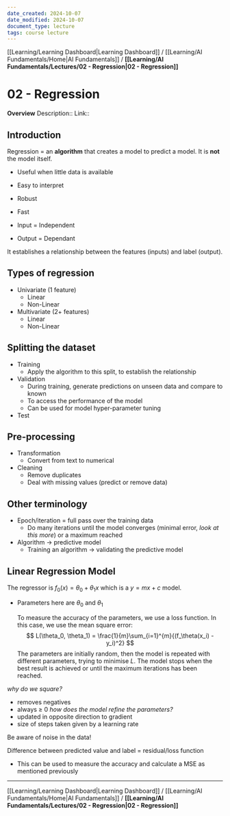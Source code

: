 ```yaml
---
date_created: 2024-10-07
date_modified: 2024-10-07
document_type: lecture
tags: course lecture
---
```

[[Learning/Learning Dashboard|Learning Dashboard]] / [[Learning/AI Fundamentals/Home|AI Fundamentals]] / **[[Learning/AI Fundamentals/Lectures/02 - Regression|02 - Regression]]**
# 02 - Regression
**Overview**
Description:: 
Link:: 

## Introduction

Regression = an **algorithm** that creates a model to predict a model. It is **not** the model itself.
- Useful when little data is available
- Easy to interpret
- Robust
- Fast

- Input = Independent
- Output = Dependant 

It establishes a relationship between the features (inputs) and label (output).

## Types of regression

- Univariate (1 feature)
	- Linear
	- Non-Linear
- Multivariate (2+ features)
	- Linear
	- Non-Linear

## Splitting the dataset

- Training
	- Apply the algorithm to this split, to establish the relationship
- Validation
	- During training, generate predictions on unseen data and compare to known
	- To access the performance of the model
	- Can be used for model hyper-parameter tuning
- Test

## Pre-processing

- Transformation
	- Convert from text to numerical
- Cleaning
	- Remove duplicates
	- Deal with missing values (predict or remove data)

## Other terminology

- Epoch/iteration = full pass over the training data
	- Do many iterations until the model converges (minimal error, *look at this more*) or a maximum reached
- Algorithm -> predictive model
	- Training an algorithm -> validating the predictive model

## Linear Regression Model

The regressor is $f_0(x) = \theta_0 + \theta_1x$ which is a $y = mx + c$ model.
- Parameters here are $\theta_0$ and $\theta_1$

	To measure the accuracy of the parameters, we use a loss function. In this case, we use the mean square error:
$$
L(\theta_0, \theta_1) = \frac{1}{m}\sum_{i=1}^{m}{(f_\theta(x_i) - y_i)^2}
$$
The parameters are initially random, then the model is repeated with different parameters, trying to minimise $L$. The model stops when the best result is achieved or until the maximum iterations has been reached.

*why do we square?*
- removes negatives
- always $\geq$ 0
*how does the model refine the parameters?*
- updated in opposite direction to gradient
- size of steps taken given by a learning rate

Be aware of noise in the data!

Difference between predicted value and label = residual/loss function
- This can be used to measure the accuracy and calculate a MSE as mentioned previously

---
[[Learning/Learning Dashboard|Learning Dashboard]] / [[Learning/AI Fundamentals/Home|AI Fundamentals]] / **[[Learning/AI Fundamentals/Lectures/02 - Regression|02 - Regression]]**

